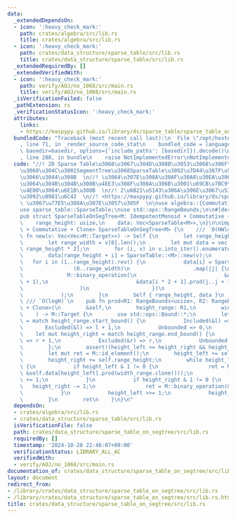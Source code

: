 ```yaml
---
data:
  _extendedDependsOn:
  - icon: ':heavy_check_mark:'
    path: crates/algebra/src/lib.rs
    title: crates/algebra/src/lib.rs
  - icon: ':heavy_check_mark:'
    path: crates/data_structure/sparse_table/src/lib.rs
    title: crates/data_structure/sparse_table/src/lib.rs
  _extendedRequiredBy: []
  _extendedVerifiedWith:
  - icon: ':heavy_check_mark:'
    path: verify/AOJ/no_1068/src/main.rs
    title: verify/AOJ/no_1068/src/main.rs
  _isVerificationFailed: false
  _pathExtension: rs
  _verificationStatusIcon: ':heavy_check_mark:'
  attributes:
    links:
    - https://maspypy.github.io/library/ds/sparse_table/sparse_table_on_segtree.hpp
  bundledCode: "Traceback (most recent call last):\n  File \"/opt/hostedtoolcache/Python/3.10.15/x64/lib/python3.10/site-packages/onlinejudge_verify/documentation/build.py\"\
    , line 71, in _render_source_code_stat\n    bundled_code = language.bundle(stat.path,\
    \ basedir=basedir, options={'include_paths': [basedir]}).decode()\n  File \"/opt/hostedtoolcache/Python/3.10.15/x64/lib/python3.10/site-packages/onlinejudge_verify/languages/rust.py\"\
    , line 288, in bundle\n    raise NotImplementedError\nNotImplementedError\n"
  code: "//! 2D Sparse Table\u3068\u3067\u304D\u308B\u3053\u3068\u306F\u540C\u3058\
    \u3060\u304C\u3001SegmentTree\u3068SparseTable\u3092\u7D44\u307F\u5408\u308F\u305B\
    \u3066\u3044\u308B  \n//! \u3064\u307E\u308A\u30AF\u30A8\u30EA\u306Blog\u304C\u4E00\
    \u3064\u304B\u304B\u308B\u4EE3\u308F\u308A\u306B\u3001\u69CB\u7BC9\u306Elog\u304C\
    \u4E00\u3064\u6E1B\u308B  \n//! 2\u6B21\u5143\u306A\u306E\u3067\u53EF\u63DB\u6027\
    \u3092\u8981\u6C42  \n//! <https://maspypy.github.io/library/ds/sparse_table/sparse_table_on_segtree.hpp>\
    \ \u3067\u77E5\u308A\u307E\u3057\u305F  \n\nuse algebra::{Commutative, IdempotentMonoid};\n\
    use sparse_table::SparseTable;\nuse std::ops::RangeBounds;\n\n#[derive(Debug)]\n\
    pub struct SparseTableOnSegTree<M: IdempotentMonoid + Commutative + Clone> {\n\
    \    range_height: usize,\n    data: Vec<SparseTable<M>>,\n}\n\nimpl<M: IdempotentMonoid\
    \ + Commutative + Clone> SparseTableOnSegTree<M> {\n    /// `O(HWlogH)`\n    pub\
    \ fn new(v: Vec<Vec<M::Target>>) -> Self {\n        let range_height = v.len();\n\
    \        let range_width = v[0].len();\n        let mut data = vec![SparseTable::<M>::new(vec![]);\
    \ range_height * 2];\n        for (i, v) in v.into_iter().enumerate() {\n    \
    \        data[range_height + i] = SparseTable::<M>::new(v);\n        }\n     \
    \   for i in (1..range_height).rev() {\n            data[i] = SparseTable::<M>::new(\n\
    \                (0..range_width)\n                    .map(|j| {\n          \
    \              M::binary_operation(\n                            &data[i * 2].prod(j..j\
    \ + 1),\n                            &data[i * 2 + 1].prod(j..j + 1),\n      \
    \                  )\n                    })\n                    .collect(),\n\
    \            );\n        }\n        Self { range_height, data }\n    }\n\n   \
    \ /// `O(logH)`\n    pub fn prod<R1: RangeBounds<usize>, R2: RangeBounds<usize>\
    \ + Clone>(\n        &self,\n        height_range: R1,\n        width_range: R2,\n\
    \    ) -> M::Target {\n        use std::ops::Bound::*;\n        let mut height_left\
    \ = match height_range.start_bound() {\n            Included(&l) => l,\n     \
    \       Excluded(&l) => l + 1,\n            Unbounded => 0,\n        };\n    \
    \    let mut height_right = match height_range.end_bound() {\n            Included(&r)\
    \ => r + 1,\n            Excluded(&r) => r,\n            Unbounded => self.range_height,\n\
    \        };\n        assert!(height_left <= height_right && height_right <= self.range_height);\n\
    \        let mut ret = M::id_element();\n        height_left += self.range_height;\n\
    \        height_right += self.range_height;\n        while height_left < height_right\
    \ {\n            if height_left & 1 != 0 {\n                ret = M::binary_operation(&ret,\
    \ &self.data[height_left].prod(width_range.clone()));\n                height_left\
    \ += 1;\n            }\n            if height_right & 1 != 0 {\n             \
    \   height_right -= 1;\n                ret = M::binary_operation(&ret, &self.data[height_right].prod(width_range.clone()));\n\
    \            }\n            height_left >>= 1;\n            height_right >>= 1;\n\
    \        }\n        ret\n    }\n}\n"
  dependsOn:
  - crates/algebra/src/lib.rs
  - crates/data_structure/sparse_table/src/lib.rs
  isVerificationFile: false
  path: crates/data_structure/sparse_table_on_segtree/src/lib.rs
  requiredBy: []
  timestamp: '2024-10-28 22:46:07+09:00'
  verificationStatus: LIBRARY_ALL_AC
  verifiedWith:
  - verify/AOJ/no_1068/src/main.rs
documentation_of: crates/data_structure/sparse_table_on_segtree/src/lib.rs
layout: document
redirect_from:
- /library/crates/data_structure/sparse_table_on_segtree/src/lib.rs
- /library/crates/data_structure/sparse_table_on_segtree/src/lib.rs.html
title: crates/data_structure/sparse_table_on_segtree/src/lib.rs
---
```

